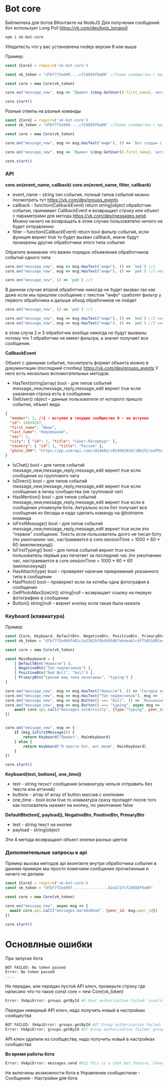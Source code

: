 # Bot core

Библиотека для ботов ВКонтакте на NodeJS
Для получения сообщений бот использует Long Poll https://vk.com/dev/bots_longpoll

```bash
npm i vk-bot-core
```

Убедитесть что у вас установлена nodejs версии 8 или выше

Пример:

```js
const {Core} = require('vk-bot-core')

const vk_token = "dfbf7f2edd9....cf24858f9a00" //Токен сообщества с правами на сообщения и управление

const core = new Core(vk_token)

core.on("message_new", msg => `Привет ${msg.GetUser().first_name}, чего хотел?`)

core.start()
```

Разные ответы на разные команды

```js
const {Core} = require('vk-bot-core')
const vk_token = "dfbf7f2edd9....cf24858f9a00" //Токен сообщества с правами на сообщения и управление

const core = new Core(vk_token)

core.on("message_new", msg => msg.HasText("инфо"), () => `Бот создан с помошью этой штуки https://github.com/stels-cs/vk-bot-core`)

core.on("message_new", msg => `Привет ${msg.GetUser().first_name}, чего хотел?`)

core.start()
```
### API

**core.on(event_name, callback)**
**core.on(event_name, filter, callback)**

* event_name – string тип события, полный типов событий можно посмотреть тут https://vk.com/dev/groups_events
* callback - function(CallbackEvent) return string|object обработчик события, принимает CallbackEvent и возвращает строку или объект с параметрами для метода https://vk.com/dev/messages.send. Можно ничего не возвращать в этом случае пользователю ничего не будет отправленно
* filter – function(CallbackEvent) return bool фильтр событий, если функция вернет true то будет вызван callback, иначе будут проверены другие обработчики этого типа события 

Обратите внимание что важен порядок объявления обработчиков событий одного типа

```js
core.on("message_new", msg => msg.HasText("инфо"), () => `kek`) //1
core.on("message_new", msg => msg.HasText("инфо"), () => `pek`) //2 никогда не выполняется

core.on("message_new", () => `pek`) //3
```

В данном случае второй обработчик никогда не будет вызван так как даже если мы пришлем сообщение с текстом "инфо" сработет фильтр у первого обрабочика и дальше обход обрабочиков не пойдет

```js
core.on("message_new", () => `pek`) //1

core.on("message_new", msg => msg.HasText("инфо"), () => `kek`) //2 никогда не выполняется
core.on("message_new", msg => msg.HasText("инфо"), () => `pek`) //3 никогда не выполняется
```

в этом случа 2 и 3 обработчик вообще никогда не будут вызваны потому что 1 обработчик не имеет фильтра, а значит получает все сообщения.

**CallbackEvent**

Объект с данными события, посомтреть формат объекта можно в документации (последний столбец) https://vk.com/dev/groups_events
У него есть несколько вспомогательных методов:

* HasText(string|array) bool - для типов событий message_new,message_reply,message_edit вернет true если указанная строка есть в сообщении
* GetUser() object – данные пользователя от которого пришло событие, объект вида
```json
{ 
  "member": 1, //1 - вступил в текущее сообщество 0 - не вступил
  "id": 19039187,
  "first_name": "Иван",
  "last_name": "Недзвецкий",
  "sex": 2,
  "city": { "id": 2, "title": "Санкт-Петербург" },
  "country": { "id": 1, "title": "Россия" },
  "photo_200": "https://pp.userapi.com/c824602/v824602919/10b152/waP9cXWfHwU.jpg?ava=1"
}
```

* IsChat() bool – для типов событий message_new,message_reply,message_edit вернет true если сообщение из группового чата
* IsDirect() bool – для типов событий message_new,message_reply,message_edit вернет true если сообщение в личку сообщества (не групповой чат)
* HasMention() bool – для типов событий message_new,message_reply,message_edit вернет true если в сообщении упоменули бота. Актуально если бот получает все сообщения из беседы и надо сделать команду на @botname команда
* IsFirstMessage() bool – для типов событий message_new,message_reply,message_edit вернет true если это "первое" сообщение. Тоесть если пользователь долго не писал боту (по умолчанию час, настраивается в core.sessionTime = 1000 * 60 * 60 (миллисекунд))
* IsFirstTyping() bool – для типов событий вернет true если пользователь первый раз печатает за последний час (по умолчанию час, настраивается в core.sessionTime = 1000 * 60 * 60 (миллисекунд))
* HasAttach(type) bool – проверяет наличие прикремений указанного типа в сообщении
* HasPhoto() bool – проверяет если ли хотябы одна фотография в сообщении
* GetPhotoMaxSizeUrl() string|null – возвращает ссылку на первую фотографию в сообщении
* Button() string|null – вернет кнопку если такая была нажата

### Keyboard (клавиатура)

Пример

```js
const {Core, Keyboard, DefaultBtn, NegativeBtn, PositiveBtn, PrimaryBtn} = require('vk-bot-core')
const vk_token = "dfbf7f2edd9f481c3a2302bf5b4595067eb4eab1cdff5851802a4216e2b5e26c2cb2a2117cf24858f9a00"

const core = new Core(vk_token)

const MainKeyboard = [
	[ DefaultBtn("Новости") ],
	[ NegativeBtn("Топ подписчиков") ],
	[ PositiveBtn("Red Bull", "bull") ],
	[ PrimaryBtn("Сделай вид типа печатаешь", "typing") ]
]

core.on("message_new", msg => msg.HasText("Новости"), () => "Сегодня ничего не произошло")
core.on("message_new", msg => msg.HasText("Топ подписчиков"), msg => `1 место ${msg.GetUser().first_name} vk.com/id${msg.GetUser().id}`)
core.on("message_new", msg => msg.Button() === "bull", () => `Muuuuuuuuuuuuuu!`)
core.on("message_new", msg => msg.Button() === "typing", async msg => {
	await core.api.call("messages.setActivity", {type:"typing", peer_id:msg.peer_id})
})


core.on("message_new", msg => {
	if (msg.IsFirstMessage()) {
		return Keyboard("Привет", MainKeyboard)
	} else {
		return Keyboard("Я просто бот, вот меню", MainKeyboard)
	}
})

core.start()
```

**Keyboard(text, buttons[, one_time])**
* text - string тескст сообщения (клавиатуру нельзя отправить без текста или аттачей)
* buttons - array of array of button массив с кнопками
* one_time - bool если true то клавиатура сразу пропадет после того как ползователь нажмет на кнопку, по умолчанию false

**DefaultBtn(text[, payload]), NegativeBtn, PositiveBtn, PrimaryBtn**
* text - string текст на кнопке
* payload - string|object

Эти 4 метода возвращают объект кнопки разных цветов

### Дополнительные запросы к api

Пример вызова методов api вконтакте внутри обработчика события
в даннам примере мы просто помечаем сообщение прочитанным и ничего не делаем

```js
const {Core} = require('vk-bot-core')
const vk_token = "dfbf7f2edd9f................b2a2117cf24858f9a00"

const core = new Core(vk_token)

core.on("message_new", async msg => {
  await core.api.call("messages.markAsRead", {peer_id: msg.peer_id})
})

core.start()
```

# Основлные ошибки

При запуске бота 

```bash
BOT FAILED: No token passed
Error: No token passed
....
```

Не передан, или передан пустой API ключ, проверьте строку где написано что-то такое const core = new Core(vk_token)

```bash
Error: VkApiError: groups.getById #5 User authorization failed: invalid access_token (4). 
```

Передан неверный API ключ, надо получить новый в настройках сообщества

```bash
BOT FAILED: VkApiError: groups.getById #27 Group authorization failed: group revoke access for this token. 
Error: VkApiError: groups.getById #27 Group authorization failed: group revoke access for this token. 
```
API ключ удалили из сообщества, надо получить новый в настройках сообщества

**Во время работы бота**

```bash
Error: VkApiError: messages.send #912 This is a chat bot feature, change this status in settings 
```
Не включены возможности бота в Управлении сообществом - Сообщения - Настройки для бота
